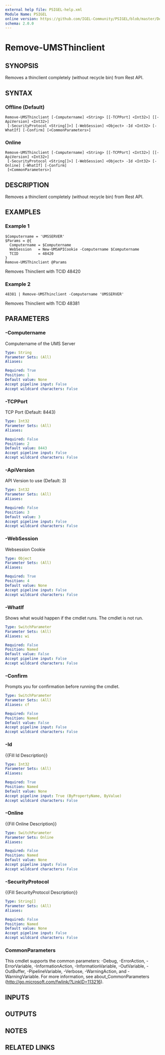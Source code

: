 ```yaml
---
external help file: PSIGEL-help.xml
Module Name: PSIGEL
online version: https://github.com/IGEL-Community/PSIGEL/blob/master/Docs/Remove-UMSThinclient.md
schema: 2.0.0
---
```


# Remove-UMSThinclient

## SYNOPSIS
Removes a thinclient completely (without recycle bin) from Rest API.

## SYNTAX

### Offline (Default)
```
Remove-UMSThinclient [-Computername] <String> [[-TCPPort] <Int32>] [[-ApiVersion] <Int32>]
 [-SecurityProtocol <String[]>] [-WebSession] <Object> -Id <Int32> [-WhatIf] [-Confirm] [<CommonParameters>]
```

### Online
```
Remove-UMSThinclient [-Computername] <String> [[-TCPPort] <Int32>] [[-ApiVersion] <Int32>]
 [-SecurityProtocol <String[]>] [-WebSession] <Object> -Id <Int32> [-Online] [-WhatIf] [-Confirm]
 [<CommonParameters>]
```

## DESCRIPTION
Removes a thinclient completely (without recycle bin) from Rest API.

## EXAMPLES

### Example 1
```
$Computername = 'UMSSERVER'
$Params = @{
  Computername = $Computername
  WebSession   = New-UMSAPICookie -Computername $Computername
  TCID         = 48420
}
Remove-UMSThinclient @Params
```

Removes Thinclient with TCID 48420

### Example 2
```
48381 | Remove-UMSThinclient -Computername 'UMSSERVER'
```

Removes Thinclient with TCID 48381

## PARAMETERS

### -Computername
Computername of the UMS Server

```yaml
Type: String
Parameter Sets: (All)
Aliases:

Required: True
Position: 1
Default value: None
Accept pipeline input: False
Accept wildcard characters: False
```

### -TCPPort
TCP Port (Default: 8443)

```yaml
Type: Int32
Parameter Sets: (All)
Aliases:

Required: False
Position: 2
Default value: 8443
Accept pipeline input: False
Accept wildcard characters: False
```

### -ApiVersion
API Version to use (Default: 3)

```yaml
Type: Int32
Parameter Sets: (All)
Aliases:

Required: False
Position: 3
Default value: 3
Accept pipeline input: False
Accept wildcard characters: False
```

### -WebSession
Websession Cookie

```yaml
Type: Object
Parameter Sets: (All)
Aliases:

Required: True
Position: 4
Default value: None
Accept pipeline input: False
Accept wildcard characters: False
```

### -WhatIf
Shows what would happen if the cmdlet runs.
The cmdlet is not run.

```yaml
Type: SwitchParameter
Parameter Sets: (All)
Aliases: wi

Required: False
Position: Named
Default value: False
Accept pipeline input: False
Accept wildcard characters: False
```

### -Confirm
Prompts you for confirmation before running the cmdlet.

```yaml
Type: SwitchParameter
Parameter Sets: (All)
Aliases: cf

Required: False
Position: Named
Default value: False
Accept pipeline input: False
Accept wildcard characters: False
```

### -Id
{{Fill Id Description}}

```yaml
Type: Int32
Parameter Sets: (All)
Aliases:

Required: True
Position: Named
Default value: None
Accept pipeline input: True (ByPropertyName, ByValue)
Accept wildcard characters: False
```

### -Online
{{Fill Online Description}}

```yaml
Type: SwitchParameter
Parameter Sets: Online
Aliases:

Required: False
Position: Named
Default value: None
Accept pipeline input: False
Accept wildcard characters: False
```

### -SecurityProtocol
{{Fill SecurityProtocol Description}}

```yaml
Type: String[]
Parameter Sets: (All)
Aliases:

Required: False
Position: Named
Default value: None
Accept pipeline input: False
Accept wildcard characters: False
```

### CommonParameters
This cmdlet supports the common parameters: -Debug, -ErrorAction, -ErrorVariable, -InformationAction, -InformationVariable, -OutVariable, -OutBuffer, -PipelineVariable, -Verbose, -WarningAction, and -WarningVariable.
For more information, see about_CommonParameters (http://go.microsoft.com/fwlink/?LinkID=113216).

## INPUTS

## OUTPUTS

## NOTES

## RELATED LINKS
